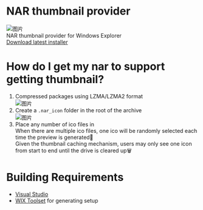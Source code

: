 # NAR thumbnail provider
![图片](https://user-images.githubusercontent.com/31927825/159008153-604cb7d3-0d53-4354-92ed-c87595c9eea9.png)  
NAR thumbnail provider for Windows Explorer  
[Download latest installer](https://github.com/Taromati2/nar-thumbnail-provider/releases/latest)  

# How do I get my nar to support getting thumbnail?
1. Compressed packages using LZMA/LZMA2 format  
   ![图片](https://user-images.githubusercontent.com/31927825/159008872-2cc2c56b-4ac0-4dd9-8c94-4ae6893f4d0f.png)
2. Create a `.nar_icon` folder in the root of the archive  
   ![图片](https://user-images.githubusercontent.com/31927825/159008338-4a804873-b08c-4996-9752-7f77dcc11906.png)
3. Place any number of ico files in  
   When there are multiple ico files, one ico will be randomly selected each time the preview is generated🔮  
   Given the thumbnail caching mechanism, users may only see one icon from start to end until the drive is cleared up🗑  

# Building Requirements
* [Visual Studio](https://visualstudio.microsoft.com/vs/community/)
* [WIX Toolset](http://wixtoolset.org/) for generating setup
